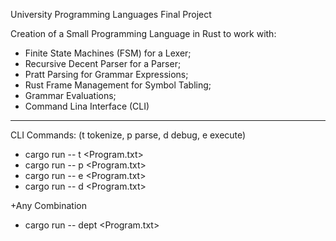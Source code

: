 University Programming Languages Final Project

Creation of a Small Programming Language in Rust to work with:
- Finite State Machines (FSM) for a Lexer;
- Recursive Decent Parser for a Parser;
- Pratt Parsing for Grammar Expressions;
- Rust Frame Management for Symbol Tabling;
- Grammar Evaluations;
- Command Lina Interface (CLI)

----
CLI Commands: (t tokenize, p parse, d debug, e execute)
  * cargo run -- t <Program.txt>
  * cargo run -- p <Program.txt>
  * cargo run -- e <Program.txt>
  * cargo run -- d <Program.txt>

+Any Combination
  * cargo run -- dept <Program.txt>
